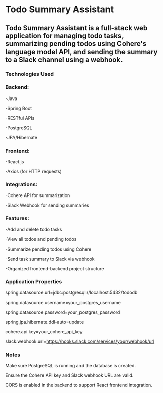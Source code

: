 # Todo Summary Assistant

## Todo Summary Assistant is a full-stack web application for managing todo tasks, summarizing pending todos using Cohere's language model API, and sending the summary to a Slack channel using a webhook.

### Technologies Used

### Backend:

-Java

-Spring Boot

-RESTful APIs

-PostgreSQL

-JPA/Hibernate

### Frontend:

-React.js

-Axios (for HTTP requests)

### Integrations:

-Cohere API for summarization

-Slack Webhook for sending summaries

### Features:

-Add and delete todo tasks

-View all todos and pending todos

-Summarize pending todos using Cohere

-Send task summary to Slack via webhook

-Organized frontend-backend project structure

### Application Properties

spring.datasource.url=jdbc:postgresql://localhost:5432/tododb

spring.datasource.username=your_postgres_username

spring.datasource.password=your_postgres_password

spring.jpa.hibernate.ddl-auto=update

cohere.api.key=your_cohere_api_key

slack.webhook.url=https://hooks.slack.com/services/your/webhook/url

### Notes

Make sure PostgreSQL is running and the database is created.

Ensure the Cohere API key and Slack webhook URL are valid.

CORS is enabled in the backend to support React frontend integration.
